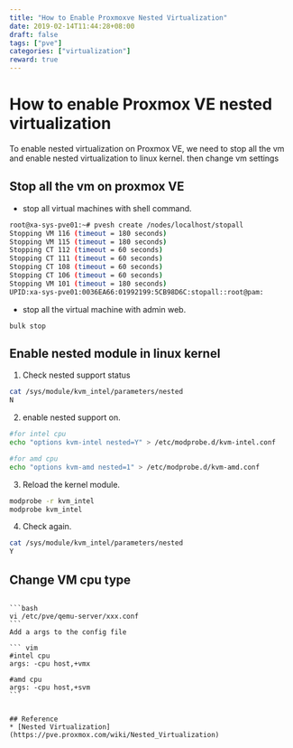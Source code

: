 ```yaml
---
title: "How to Enable Proxmoxve Nested Virtualization"
date: 2019-02-14T11:44:28+08:00
draft: false
tags: ["pve"]
categories: ["virtualization"]
reward: true
---
```

# How to enable Proxmox VE nested virtualization

To enable nested virtualization on Proxmox VE, we need to stop all the vm and enable nested virtualization to linux kernel. then change vm settings

## Stop all the vm on proxmox VE

  - stop all virtual machines with shell command. 

  ``` bash
root@xa-sys-pve01:~# pvesh create /nodes/localhost/stopall
Stopping VM 116 (timeout = 180 seconds)
Stopping VM 115 (timeout = 180 seconds)
Stopping CT 112 (timeout = 60 seconds)
Stopping CT 111 (timeout = 60 seconds)
Stopping CT 108 (timeout = 60 seconds)
Stopping CT 106 (timeout = 60 seconds)
Stopping VM 101 (timeout = 180 seconds)
UPID:xa-sys-pve01:0036EA66:01992199:5CB98D6C:stopall::root@pam:
  ```
  - stop all the virtual machine with admin web.
 
 ```
 bulk stop
 ```

## Enable nested module in linux kernel

  1. Check nested support status

  ``` bash
  cat /sys/module/kvm_intel/parameters/nested
  N
  ```
  2. enable nested support on.

  ``` bash
  #for intel cpu
  echo "options kvm-intel nested=Y" > /etc/modprobe.d/kvm-intel.conf
  
  #for amd cpu
  echo "options kvm-amd nested=1" > /etc/modprobe.d/kvm-amd.conf
  ```
  
  3. Reload the kernel module.

  ``` bash
  modprobe -r kvm_intel
  modprobe kvm_intel
  ```
  4. Check again.

  ``` bash
  cat /sys/module/kvm_intel/parameters/nested                    
  Y
  ```
  
  ## Change VM cpu type
  ~~~Change VM cpu type to host and boot it up.~~~
  
  ```bash
  vi /etc/pve/qemu-server/xxx.conf
  ```
  Add a args to the config file
  
  ``` vim
  #intel cpu
  args: -cpu host,+vmx
  
  #amd cpu
  args: -cpu host,+svm
  ```


## Reference
  * [Nested Virtualization](https://pve.proxmox.com/wiki/Nested_Virtualization)

